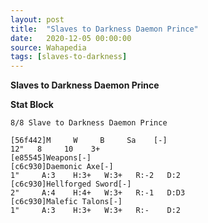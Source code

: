```yaml
---
layout: post
title:  "Slaves to Darkness Daemon Prince"
date:   2020-12-05 00:00:00
source: Wahapedia
tags: [slaves-to-darkness]
---
```


**Slaves to Darkness Daemon Prince**

**Stat Block**
```
8/8 Slave to Darkness Daemon Prince
```

```
[56f442]M     W     B     Sa    [-]
12"   8     10    3+    
[e85545]Weapons[-]
[c6c930]Daemonic Axe[-]
1"     A:3    H:3+   W:3+   R:-2   D:2   
[c6c930]Hellforged Sword[-]
2"     A:4    H:4+   W:3+   R:-1   D:D3  
[c6c930]Malefic Talons[-]
1"     A:3    H:3+   W:3+   R:-    D:2   
```
    